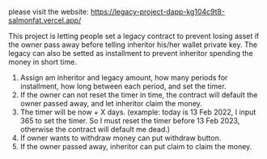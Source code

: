 please visit the website: https://legacy-project-dapp-kg104c9t8-salmonfat.vercel.app/

This project is letting people set a legacy contract to prevent losing asset if the owner pass away before telling inheritor his/her wallet private key.
The legacy can also be setted as installment to prevent inheritor spending the money in short time.



1. Assign am inheritor and legacy amount, how many periods for installment, how long between each period, and set the timer.
2. If the owner can not reset the timer in time, the contract will default the owner passed away, and let inheritor claim the money.
3. The timer will be now + X days. (example: today is 13 Feb 2022, I input 365 to set the timer. So I must reset the timer before 13 Feb 2023, otherwise the contract will default me dead.)
4. If owner wants to withdraw money can put withdraw button.
5. If the owner passed away, inheritor can put claim to claim the money.